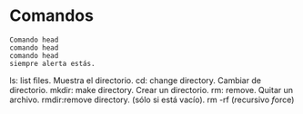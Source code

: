 # Comandos

```
Comando head
comando head
comando head
siempre alerta estás.
```

ls: list files. Muestra el directorio.
cd: change directory. Cambiar de directorio.
mkdir: make directory. Crear un directorio.
rm: remove. Quitar un archivo.
rmdir:remove directory. (sólo si está vacío).
rm -rf (*r*ecursivo *f*orce)